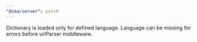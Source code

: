 ```yaml
---
"@ima/server": patch
---
```


Dictionary is loaded only for defined language. Language can be missing for errors before urlParser middleware.
